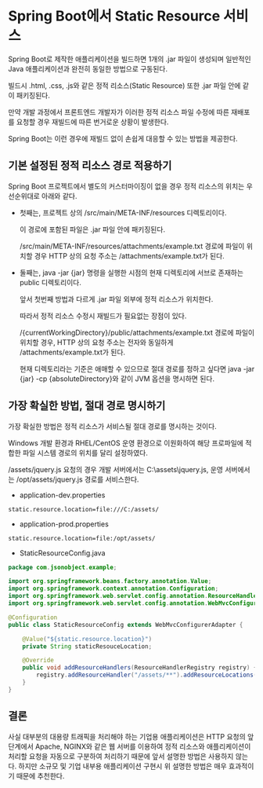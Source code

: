 # Spring Boot에서 Static Resource 서비스

Spring Boot로 제작한 애플리케이션을 빌드하면 1개의 .jar 파일이 생성되며 일반적인 Java 애플리케이션과 완전히 동일한 방법으로 구동된다. 

빌드시 .html, .css, .js와 같은 정적 리소스(Static Resource) 또한 .jar 파일 안에 같이 패키징된다. 

만약 개발 과정에서 프론트엔드 개발자가 이러한 정적 리소스 파일 수정에 따른 재배포를 요청할 경우 재빌드에 따른 번거로운 상황이 발생한다. 

Spring Boot는 이런 경우에 재빌드 없이 손쉽게 대응할 수 있는 방법을 제공한다.

## 기본 설정된 정적 리소스 경로 적용하기

Spring Boot 프로젝트에서 별도의 커스터마이징이 없을 경우 정적 리소스의 위치는 우선순위대로 아래와 같다.

- 첫째는, 프로젝트 상의 /src/main/META-INF/resources 디렉토리이다. 
  
  이 경로에 포함된 파일은 .jar 파일 안에 패키징된다. 
  
  /src/main/META-INF/resources/attachments/example.txt 경로에 파일이 위치할 경우 HTTP 상의 요청 주소는 /attachments/example.txt가 된다.

- 둘째는, java -jar {jar} 명령을 실행한 시점의 현재 디렉토리에 서브로 존재하는 public 디렉토리이다. 
  
  앞서 첫번째 방법과 다르게 .jar 파일 외부에 정적 리소스가 위치한다.
  
  따라서 정적 리소스 수정시 재빌드가 필요없는 장점이 있다. 
  
  /{currentWorkingDirectory}/public/attachments/example.txt 경로에 파일이 위치할 경우, 
  HTTP 상의 요청 주소는 전자와 동일하게 /attachments/example.txt가 된다. 
  
  현재 디렉토리라는 기준은 애매할 수 있으므로 절대 경로를 정하고 싶다면 java -jar {jar} -cp {absoluteDirectory}와 같이 JVM 옵션을 명시하면 된다.

## 가장 확실한 방법, 절대 경로 명시하기

가장 확실한 방법은 정적 리소스가 서비스될 절대 경로를 명시하는 것이다.

Windows 개발 환경과 RHEL/CentOS 운영 환경으로 이원화하여 해당 프로파일에 적합한 파일 시스템 경로의 위치를 달리 설정하였다. 

/assets/jquery.js 요청의 경우 개발 서버에서는 C:\assets\jquery.js, 운영 서버에서는 /opt/assets/jquery.js 경로를 서비스한다.

- application-dev.properties
```
static.resource.location=file:///C:/assets/
```

- application-prod.properties
```
static.resource.location=file:/opt/assets/
```

- StaticResourceConfig.java
```java
package com.jsonobject.example;

import org.springframework.beans.factory.annotation.Value;
import org.springframework.context.annotation.Configuration;
import org.springframework.web.servlet.config.annotation.ResourceHandlerRegistry;
import org.springframework.web.servlet.config.annotation.WebMvcConfigurerAdapter;

@Configuration
public class StaticResourceConfig extends WebMvcConfigurerAdapter {

    @Value("${static.resource.location}")
    private String staticResouceLocation;

    @Override
    public void addResourceHandlers(ResourceHandlerRegistry registry) {
        registry.addResourceHandler("/assets/**").addResourceLocations(staticResouceLocation);
    }
}
```

## 결론
사실 대부분의 대용량 트래픽을 처리해야 하는 기업용 애플리케이션은 HTTP 요청의 앞 단계에서 
Apache, NGINX와 같은 웹 서버를 이용하여 정적 리소스와 애플리케이션이 처리할 요청을 자동으로 구분하여 처리하기 때문에 
앞서 설명한 방법은 사용하지 않는다.
하지만 소규모 및 기업 내부용 애플리케이션 구현시 위 설명한 방법은 매우 효과적이기 때문에 추천한다.
